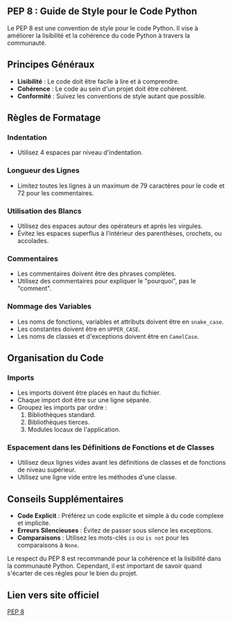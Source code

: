 ## PEP 8 : Guide de Style pour le Code Python

Le PEP 8 est une convention de style pour le code Python. Il vise à améliorer la lisibilité et la cohérence du code Python à travers la communauté.

## Principes Généraux

- **Lisibilité** : Le code doit être facile à lire et à comprendre.
- **Cohérence** : Le code au sein d'un projet doit être cohérent.
- **Conformité** : Suivez les conventions de style autant que possible.

## Règles de Formatage

### Indentation
- Utilisez 4 espaces par niveau d'indentation.

### Longueur des Lignes
- Limitez toutes les lignes à un maximum de 79 caractères pour le code et 72 pour les commentaires.

### Utilisation des Blancs
- Utilisez des espaces autour des opérateurs et après les virgules.
- Évitez les espaces superflus à l'intérieur des parenthèses, crochets, ou accolades.

### Commentaires
- Les commentaires doivent être des phrases complètes.
- Utilisez des commentaires pour expliquer le "pourquoi", pas le "comment".

### Nommage des Variables
- Les noms de fonctions, variables et attributs doivent être en ```snake_case```.
- Les constantes doivent être en ```UPPER_CASE```.
- Les noms de classes et d'exceptions doivent être en 
```CamelCase```.

## Organisation du Code

### Imports
- Les imports doivent être placés en haut du fichier.
- Chaque import doit être sur une ligne séparée.
- Groupez les imports par ordre :
  1. Bibliothèques standard.
  2. Bibliothèques tierces.
  3. Modules locaux de l'application.

### Espacement dans les Définitions de Fonctions et de Classes
- Utilisez deux lignes vides avant les définitions de classes et de fonctions de niveau supérieur.
- Utilisez une ligne vide entre les méthodes d'une classe.

## Conseils Supplémentaires

- **Code Explicit** : Préférez un code explicite et simple à du code complexe et implicite.
- **Erreurs Silencieuses** : Évitez de passer sous silence les exceptions.
- **Comparaisons** : Utilisez les mots-clés 
```is``` ou ```is not``` pour les comparaisons à ```None```.

Le respect du PEP 8 est recommandé pour la cohérence et la lisibilité dans la communauté Python. Cependant, il est important de savoir quand s'écarter de ces règles pour le bien du projet.

## Lien vers site officiel


<a href="https://peps.python.org/pep-0008/" title="pep-0008" target="_blank" rel="nofollow">PEP 8</a>